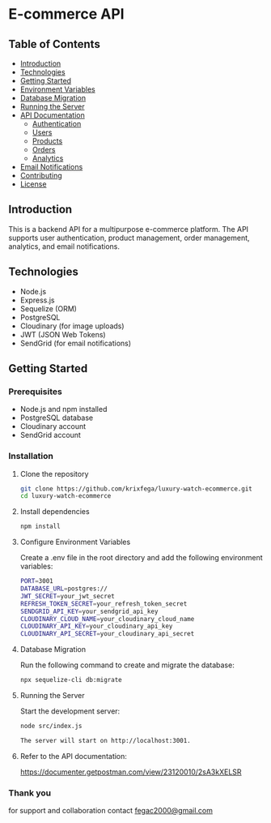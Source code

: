 # E-commerce API

## Table of Contents
- [Introduction](#introduction)
- [Technologies](#technologies)
- [Getting Started](#getting-started)
- [Environment Variables](#environment-variables)
- [Database Migration](#database-migration)
- [Running the Server](#running-the-server)
- [API Documentation](#api-documentation)
  - [Authentication](#authentication)
  - [Users](#users)
  - [Products](#products)
  - [Orders](#orders)
  - [Analytics](#analytics)
- [Email Notifications](#email-notifications)
- [Contributing](#contributing)
- [License](#license)

## Introduction
This is a backend API for a multipurpose e-commerce platform. The API supports user authentication, product management, order management, analytics, and email notifications.

## Technologies
- Node.js
- Express.js
- Sequelize (ORM)
- PostgreSQL
- Cloudinary (for image uploads)
- JWT (JSON Web Tokens)
- SendGrid (for email notifications)

## Getting Started
### Prerequisites
- Node.js and npm installed
- PostgreSQL database
- Cloudinary account
- SendGrid account

### Installation
1. Clone the repository
   ```sh
   git clone https://github.com/krixfega/luxury-watch-ecommerce.git
   cd luxury-watch-ecommerce

2. Install dependencies
   ```sh
   npm install

3. Configure Environment Variables
    
    Create a .env file in the root directory and add the following environment variables:
    ```sh
    PORT=3001
    DATABASE_URL=postgres://
    JWT_SECRET=your_jwt_secret
    REFRESH_TOKEN_SECRET=your_refresh_token_secret
    SENDGRID_API_KEY=your_sendgrid_api_key
    CLOUDINARY_CLOUD_NAME=your_cloudinary_cloud_name
    CLOUDINARY_API_KEY=your_cloudinary_api_key
    CLOUDINARY_API_SECRET=your_cloudinary_api_secret

4. Database Migration
    
    Run the following command to create and migrate the database:
    ```sh
    npx sequelize-cli db:migrate

5. Running the Server
    
    Start the development server:
    ```sh
    node src/index.js

    The server will start on http://localhost:3001.

6. Refer to the API documentation:

    https://documenter.getpostman.com/view/23120010/2sA3kXELSR


### Thank you
for support and collaboration contact fegac2000@gmail.com

